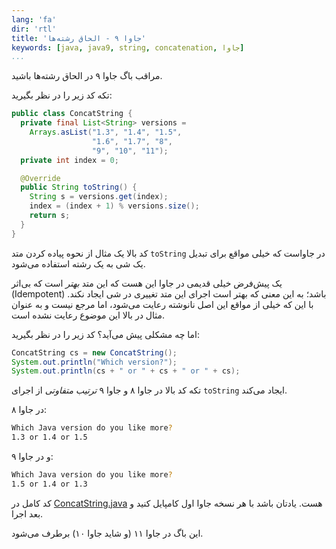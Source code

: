 ```yaml
---
lang: 'fa'
dir: 'rtl'
title: 'جاوا ۹ - الحاق رشته‌ها'
keywords: [java, java9, string, concatenation, جاوا]
...
```


<!--
جاوا ۹ - الحاق رشته‌ها
(String Concatenation)

https://bugs.openjdk.java.net/browse/JDK-8200118
-->

مراقب باگ جاوا ۹ در الحاق رشته‌ها باشید.

تکه کد زیر را در نظر بگیرید:

```java
public class ConcatString {
  private final List<String> versions = 
    Arrays.asList("1.3", "1.4", "1.5", 
                  "1.6", "1.7", "8", 
                  "9", "10", "11");
  private int index = 0;

  @Override
  public String toString() {
    String s = versions.get(index);
    index = (index + 1) % versions.size();
    return s;
  }
}
```

کد بالا یک مثال از نحوه پیاده کردن متد `toString‍` در جاواست که خیلی مواقع برای تبدیل یک شی به یک رشته استفاده می‌شود.

یک پیش‌فرض خیلی قدیمی در جاوا این هست که این متد *بهتر* است که بی‌اثر (Idempotent) باشد؛ به این معنی که بهتر است اجرای این متد تغییری در شی ایجاد نکند. با این که خیلی از مواقع این اصل نانوشته رعایت می‌شود، اما مرجع نیست و به عنوان مثال در بالا این موضوع رعایت نشده است.

اما چه مشکلی پیش می‌آید؟ کد زیر را در نظر بگیرید:

```java
ConcatString cs = new ConcatString();
System.out.println("Which version?");
System.out.println(cs + " or " + cs + " or " + cs);
```

تکه کد بالا در جاوا ۸ و جاوا ۹ *ترتیب متفاوتی* از اجرای `toString` ایجاد می‌کند. 

در جاوا ۸:

```bash
Which Java version do you like more?
1.3 or 1.4 or 1.5
```

و در جاوا ۹:

```bash
Which Java version do you like more?
1.5 or 1.4 or 1.3
```

کد کامل در [ConcatString.java][1] هست. یادتان باشد با هر نسخه جاوا اول کامپایل کنید و بعد اجرا.

این باگ در جاوا ۱۱ (و شاید جاوا ۱۰) برطرف می‌شود.

[1]: ./ConcatString.java

